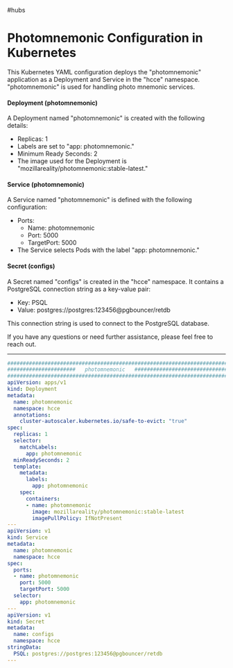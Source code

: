 #hubs
# **Photomnemonic Configuration in Kubernetes**

This Kubernetes YAML configuration deploys the "photomnemonic" application as a Deployment and Service in the "hcce" namespace. "photomnemonic" is used for handling photo mnemonic services.

#### Deployment (photomnemonic)

A Deployment named "photomnemonic" is created with the following details:

- Replicas: 1
- Labels are set to "app: photomnemonic."
- Minimum Ready Seconds: 2
- The image used for the Deployment is "mozillareality/photomnemonic:stable-latest."

#### Service (photomnemonic)

A Service named "photomnemonic" is defined with the following configuration:

- Ports:
  - Name: photomnemonic
  - Port: 5000
  - TargetPort: 5000
- The Service selects Pods with the label "app: photomnemonic."

#### Secret (configs)

A Secret named "configs" is created in the "hcce" namespace. It contains a PostgreSQL connection string as a key-value pair:

- Key: PSQL
- Value: postgres://postgres:123456@pgbouncer/retdb

This connection string is used to connect to the PostgreSQL database.

If you have any questions or need further assistance, please feel free to reach out.

---
```YAML
########################################################################
######################   photomnemonic   ###############################
########################################################################
apiVersion: apps/v1
kind: Deployment
metadata:
  name: photomnemonic
  namespace: hcce
  annotations:
    cluster-autoscaler.kubernetes.io/safe-to-evict: "true"
spec:
  replicas: 1
  selector:
    matchLabels:
      app: photomnemonic
  minReadySeconds: 2
  template:
    metadata:
      labels:
        app: photomnemonic
    spec:
      containers:
      - name: photomnemonic
        image: mozillareality/photomnemonic:stable-latest
        imagePullPolicy: IfNotPresent
---
apiVersion: v1
kind: Service
metadata:
  name: photomnemonic
  namespace: hcce
spec:
  ports:
  - name: photomnemonic
    port: 5000
    targetPort: 5000
  selector:
    app: photomnemonic
---
apiVersion: v1
kind: Secret
metadata:
  name: configs
  namespace: hcce
stringData:
  PSQL: postgres://postgres:123456@pgbouncer/retdb
---
```
